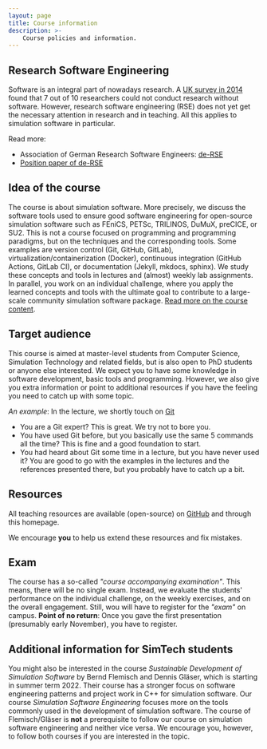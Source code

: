 ```yaml
---
layout: page
title: Course information
description: >-
    Course policies and information.
---
```


## Research Software Engineering

Software is an integral part of nowadays research. A [UK survey in 2014](https://zenodo.org/record/1183562#.YTHZ91uxUUE) found that 7 out of 10 researchers could not conduct research without software. However, research software engineering (RSE) does not yet get the necessary attention in research and in teaching. All this applies to simulation software in particular.

Read more:

- Association of German Research Software Engineers: [de-RSE](https://de-rse.org/en/)
- [Position paper of de-RSE](https://f1000research.com/articles/9-295/v2)

## Idea of the course

The course is about simulation software. More precisely, we discuss the software tools used to ensure good software engineering for open-source simulation software such as FEniCS, PETSc, TRILINOS, DuMuX, preCICE, or SU2. This is not a course focused on programming and programming paradigms, but on the techniques and the corresponding tools. Some examples are version control (Git, GitHub, GitLab), virtualization/containerization (Docker), continuous integration (GitHub Actions, GitLab CI), or documentation  (Jekyll, mkdocs, sphinx). We study these concepts and tools in lectures and (almost) weekly lab assignments.
In parallel, you work on an individual challenge, where you apply the learned concepts and tools with the ultimate goal to contribute to a large-scale community simulation software package.
[Read more on the course content](course-content.md).

## Target audience

This course is aimed at master-level students from Computer Science, Simulation Technology and related fields, but is also open to PhD students or anyone else interested. We expect you to have some knowledge in software development, basic tools and programming. However, we also give you extra information or point to additional resources if you have the feeling you need to catch up with some topic.

*An example*: In the lecture, we shortly touch on [Git](https://git-scm.com/)

- You are a Git expert? This is great. We try not to bore you.
- You have used Git before, but you basically use the same 5 commands all the time? This is fine and a good foundation to start.
- You had heard about Git some time in a lecture, but you have never used it? You are good to go with the examples in the lectures and the references presented there, but you probably have to catch up a bit.

## Resources

All teaching resources are available (open-source) on [GitHub](https://github.com/Simulation-Software-Engineering/Lecture-Material) and through this homepage.

We encourage **you** to help us extend these resources and fix mistakes.

## Exam

The course has a so-called *"course accompanying examination"*. This means, there will be no single exam. Instead, we evaluate the students' performance on the individual challenge, on the weekly exercises, and on the overall engagement. Still, wou will have to register for the *"exam"* on campus. **Point of no return**: Once you gave the first presentation (presumably early November), you have to register.

## Additional information for SimTech students

You might also be interested in the course *Sustainable Development of Simulation Software* by Bernd Flemisch and Dennis Gläser, which is starting in summer term 2022. Their course has a stronger focus on software engineering patterns and project work in C++ for simulation software. Our course *Simulation Software Engineering* focuses more on the tools commonly used in the development of simulation software. The course of Flemisch/Gläser is **not** a prerequisite to follow our course on simulation software engineering and neither vice versa. We encourage you, however, to follow both courses if you are interested in the topic.
